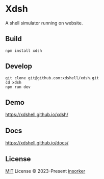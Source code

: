 # Xdsh

A shell simulator running on website.

## Build

```
npm install xdsh
```

## Develop

```
git clone git@github.com:xdshell/xdsh.git
cd xdsh
npm run dev
```

## Demo

https://xdshell.github.io/xdsh/

## Docs

https://xdshell.github.io/docs/

## License

[MIT](LICENSE) License © 2023-Present [insorker](https://github.com/insorker)